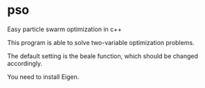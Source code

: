 # pso
Easy particle swarm optimization in c++

This program is able to solve two-variable optimization problems.

The default setting is the beale function, which should be changed accordingly.

You need to install Eigen.
